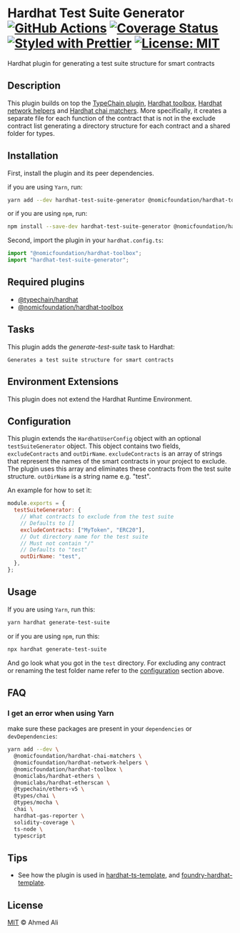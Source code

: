 # Hardhat Test Suite Generator [![GitHub Actions][gha-badge]][gha] [![Coverage Status][coveralls-badge]][coveralls] [![Styled with Prettier][prettier-badge]][prettier] [![License: MIT][license-badge]][license]

[gha]: https://github.com/ahmedali8/hardhat-test-suite-generator/actions
[gha-badge]:
  https://github.com/ahmedali8/hardhat-test-suite-generator/actions/workflows/ci.yml/badge.svg
[coveralls]: https://coveralls.io/github/ahmedali8/hardhat-test-suite-generator
[coveralls-badge]:
  https://coveralls.io/repos/github/ahmedali8/hardhat-test-suite-generator/badge.svg?branch=main
[prettier]: https://prettier.io
[prettier-badge]: https://img.shields.io/badge/Code_Style-Prettier-ff69b4.svg
[license]: https://opensource.org/licenses/MIT
[license-badge]: https://img.shields.io/badge/License-MIT-blue.svg

Hardhat plugin for generating a test suite structure for smart contracts

## Description

This plugin builds on top the
[TypeChain plugin](https://github.com/ethereum-ts/TypeChain/tree/master/packages/hardhat),
[Hardhat toolbox](https://github.com/NomicFoundation/hardhat/tree/main/packages/hardhat-toolbox),
[Hardhat network helpers](https://github.com/NomicFoundation/hardhat/tree/main/packages/hardhat-network-helpers)
and
[Hardhat chai matchers](https://github.com/NomicFoundation/hardhat/tree/main/packages/hardhat-chai-matchers).
More specifically, it creates a separate file for each function of the contract that is not in the
exclude contract list generating a directory structure for each contract and a shared folder for
types.

## Installation

First, install the plugin and its peer dependencies.

if you are using `Yarn`, run:

```sh
yarn add --dev hardhat-test-suite-generator @nomicfoundation/hardhat-toolbox
```

or if you are using `npm`, run:

```sh
npm install --save-dev hardhat-test-suite-generator @nomicfoundation/hardhat-toolbox
```

Second, import the plugin in your `hardhat.config.ts`:

```typescript
import "@nomicfoundation/hardhat-toolbox";
import "hardhat-test-suite-generator";
```

## Required plugins

- [@typechain/hardhat](https://github.com/ethereum-ts/TypeChain/tree/master/packages/hardhat)
- [@nomicfoundation/hardhat-toolbox](https://github.com/NomicFoundation/hardhat/tree/main/packages/hardhat-toolbox)

## Tasks

This plugin adds the _generate-test-suite_ task to Hardhat:

```text
Generates a test suite structure for smart contracts
```

## Environment Extensions

This plugin does not extend the Hardhat Runtime Environment.

## Configuration

This plugin extends the `HardhatUserConfig` object with an optional `testSuiteGenerator` object.
This object contains two fields, `excludeContracts` and `outDirName`. `excludeContracts` is an array
of strings that represent the names of the smart contracts in your project to exclude. The plugin
uses this array and eliminates these contracts from the test suite structure. `outDirName` is a
string name e.g. "test".

An example for how to set it:

```javascript
module.exports = {
  testSuiteGenerator: {
    // What contracts to exclude from the test suite
    // Defaults to []
    excludeContracts: ["MyToken", "ERC20"],
    // Out directory name for the test suite
    // Must not contain "/"
    // Defaults to "test"
    outDirName: "test",
  },
};
```

## Usage

If you are using `Yarn`, run this:

```sh
yarn hardhat generate-test-suite
```

or if you are using `npm`, run this:

```sh
npx hardhat generate-test-suite
```

And go look what you got in the `test` directory. For excluding any contract or renaming the test
folder name refer to the [configuration](./README.md#configuration) section above.

## FAQ

### I get an error when using Yarn

make sure these packages are present in your `dependencies` or `devDependencies`:

```sh
yarn add --dev \
  @nomicfoundation/hardhat-chai-matchers \
  @nomicfoundation/hardhat-network-helpers \
  @nomicfoundation/hardhat-toolbox \
  @nomiclabs/hardhat-ethers \
  @nomiclabs/hardhat-etherscan \
  @typechain/ethers-v5 \
  @types/chai \
  @types/mocha \
  chai \
  hardhat-gas-reporter \
  solidity-coverage \
  ts-node \
  typescript
```

## Tips

- See how the plugin is used in
  [hardhat-ts-template](https://github.com/ahmedali8/hardhat-ts-template), and
  [foundry-hardhat-template](https://github.com/ahmedali8/foundry-hardhat-template).

## License

[MIT](./LICENSE.md) © Ahmed Ali
